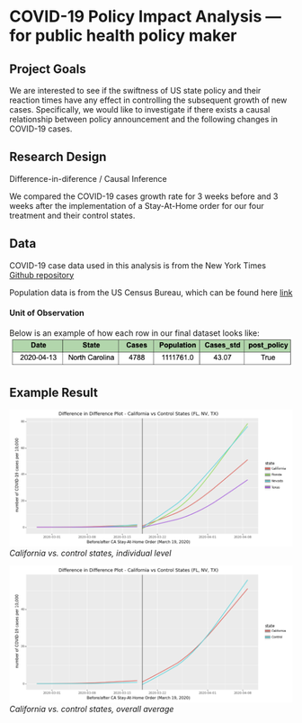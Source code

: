 # COVID-19 Policy Impact Analysis — for public health policy maker

## Project Goals

We are interested to see if the swiftness of US state policy and their reaction times have any effect in controlling the subsequent growth of new cases. Specifically, we would like to investigate if there exists a causal relationship between policy announcement and the following changes in COVID-19 cases.

## Research Design

Difference-in-diference / Causal Inference

We compared the COVID-19 cases growth rate for 3 weeks before and 3 weeks after the implementation of a Stay-At-Home order for our four treatment and their control states.

## Data 

COVID-19 case data used in this analysis is from the New York Times [Github repository](https://github.com/nytimes/covid-19-data)

Population data is from the US Census Bureau, which can be found here [link](https://www.census.gov/topics/population.html)

#### Unit of Observation

Below is an example of how each row in our final dataset looks like:
![](UnitOfObservation.png) 

## Example Result

![](CA_diff_sep.png) \
*California vs. control states, individual level*

![](CA_diff.png) \
*California vs. control states, overall  average*

